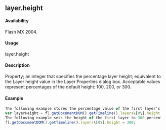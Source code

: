 ## layer.height

#### Availability

Flash MX 2004.

#### Usage

layer.height

#### Description

Property; an integer that specifies the percentage layer height; equivalent to the Layer height value in the Layer Properties dialog box. Acceptable values represent percentages of the default height: 100, 200, or 300.

#### Example

```javascript
The following example stores the percentage value of the first layer’s height setting:
var layerHeight = fl.getDocumentDOM().getTimeline().layers\[0\].height;
The following example sets the height of the first layer to 300 percent:
fl.getDocumentDOM().getTimeline().layers\[0\].height = 300;

```